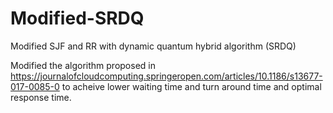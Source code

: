 # Modified-SRDQ
Modified SJF and RR with dynamic quantum hybrid algorithm (SRDQ)

Modified the algorithm proposed in https://journalofcloudcomputing.springeropen.com/articles/10.1186/s13677-017-0085-0 to acheive lower waiting time and turn around time and optimal response time. 

